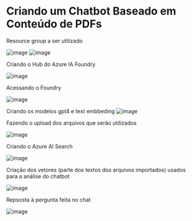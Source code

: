 # Criando um Chatbot Baseado em Conteúdo de PDFs

Resource group a ser utilizado

![image](https://github.com/user-attachments/assets/d4ce58d4-a82b-4c6d-bc40-92ed03b1bc8d)
![image](https://github.com/user-attachments/assets/52a8207f-9e11-41fe-b90e-f550195d69c6)



Criando o Hub do Azure IA Foundry

![image](https://github.com/user-attachments/assets/9d03d8b2-43d3-4828-9177-c63f9c9c34f4)


Acessando o Foundry

![image](https://github.com/user-attachments/assets/9d484d36-e601-4087-8b0d-fc651f32257a)


Criando os modelos gpt4 e text embbeding
![image](https://github.com/user-attachments/assets/04e620f0-4c26-4419-9d90-4387b9ec2795)


Fazendo o upload dos arquivos que serão utilizados

![image](https://github.com/user-attachments/assets/fbe297ac-bbe4-4f6e-a291-49c06c11fc17)


Criando o Azure AI Search

![image](https://github.com/user-attachments/assets/24a724d2-3aa9-497d-b256-8a0d3eb6250d)

Criação dos vetores (parte dos textos dos arquivos importados) usados para a análise do chatbot

![image](https://github.com/user-attachments/assets/59247488-58d8-4db9-b3c4-3ee6bca0d4e2)

Repsosta à pergunta feita no chat

![image](https://github.com/user-attachments/assets/0b4f6fd0-9666-45fa-92c8-7f8272e7715d)




